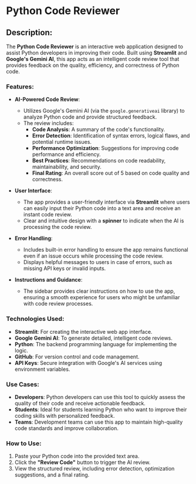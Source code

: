 # Python Code Reviewer

## Description:

The **Python Code Reviewer** is an interactive web application designed to assist Python developers in improving their code. Built using **Streamlit** and **Google's Gemini AI**, this app acts as an intelligent code review tool that provides feedback on the quality, efficiency, and correctness of Python code.

### Features:
- **AI-Powered Code Review**:
  - Utilizes Google's Gemini AI (via the `google.generativeai` library) to analyze Python code and provide structured feedback.
  - The review includes:
    - **Code Analysis**: A summary of the code's functionality.
    - **Error Detection**: Identification of syntax errors, logical flaws, and potential runtime issues.
    - **Performance Optimization**: Suggestions for improving code performance and efficiency.
    - **Best Practices**: Recommendations on code readability, maintainability, and security.
    - **Final Rating**: An overall score out of 5 based on code quality and correctness.
  
- **User Interface**:
  - The app provides a user-friendly interface via **Streamlit** where users can easily input their Python code into a text area and receive an instant code review.
  - Clear and intuitive design with a **spinner** to indicate when the AI is processing the code review.

- **Error Handling**:
  - Includes built-in error handling to ensure the app remains functional even if an issue occurs while processing the code review.
  - Displays helpful messages to users in case of errors, such as missing API keys or invalid inputs.

- **Instructions and Guidance**:
  - The sidebar provides clear instructions on how to use the app, ensuring a smooth experience for users who might be unfamiliar with code review processes.

### Technologies Used:
- **Streamlit**: For creating the interactive web app interface.
- **Google Gemini AI**: To generate detailed, intelligent code reviews.
- **Python**: The backend programming language for implementing the logic.
- **GitHub**: For version control and code management.
- **API Keys**: Secure integration with Google's AI services using environment variables.

### Use Cases:
- **Developers**: Python developers can use this tool to quickly assess the quality of their code and receive actionable feedback.
- **Students**: Ideal for students learning Python who want to improve their coding skills with personalized feedback.
- **Teams**: Development teams can use this app to maintain high-quality code standards and improve collaboration.

### How to Use:
1. Paste your Python code into the provided text area.
2. Click the **"Review Code"** button to trigger the AI review.
3. View the structured review, including error detection, optimization suggestions, and a final rating.

